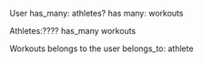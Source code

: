 User 
has_many: athletes?
has many:  workouts 

Athletes:????
has_many workouts 

Workouts 
belongs to the user
belongs_to: athlete 